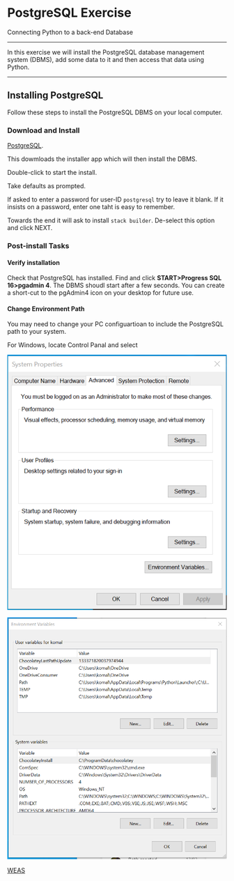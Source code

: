 # PostgreSQL Exercise

Connecting Python to a back-end Database

<hr>
In this exercise we will install the PostgreSQL database management system (DBMS), add some data to it and then access that data using Python.
<hr>

## Installing PostgreSQL

Follow these steps to install the PostgreSQL DBMS on your local computer.

### Download and Install

[PostgreSQL](https://www.postgresql.org/download/).

This dowmloads the installer app which will then install the DBMS.

Double-click to start the install.

Take defaults as prompted.

If asked to enter a password for user-ID `postgresql` try to leave it blank. If it insists on a password, enter one taht is easy to remember.

Towards the end it will ask to install `stack builder`. De-select this option and click NEXT. 

### Post-install Tasks

#### Verify installation

   Check that PostgreSQL has installed. Find and click **START>Progress SQL 16>pgadmin 4**. The DBMS shoudl start after a few seconds. You can create a short-cut to the pgAdmin4 icon on your desktop for future use.


#### Change Environment Path

   You may need to change your PC configuartioan to include the PostgreSQL path to your system.

   For Windows, locate Control Panal and select 

![Control Panel](image.png)

![System Path](image-1.png)
    

  [WEAS](https://www.waes.ac.uk/)


